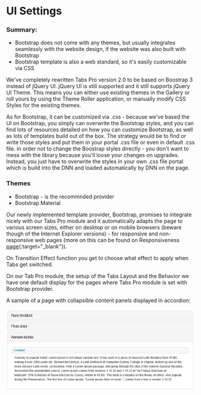 # UI Settings

### Summary:

* Bootstrap does not come with any themes, but usually integrates seamlessly with the website design, if the website was also built with Bootstrap
* Bootstrap template is also a web standard, so it's easily customizable via CSS

We've completely rewritten Tabs Pro version 2.0 to be based on Boostrap 3 instead of jQuery UI. jQuery UI is still supported and it still supports jQuery UI Theme. This means you can either use existing themes in the Gallery or roll yours by using the Theme Roller application, or manually modify CSS Styles for the existing themes.

As for Bootstrap, it can be customized via .css - because we've based the UI on Bootstrap, you simply can overwrite the Bootstrap styles, and you can find lots of resources detailed on how you can customize Bootstrap, as well as lots of templates build out of the box. The strategy would be to find or write those styles and put them in your portal .css file or even in default .css file. in order not to change the Boostrap styles directly - you don't want to mess with the library because you'll loose your changes on upgrades. Instead, you just have to overwrite the styles in your own .css file portal which is build into the DNN and loaded automatically by DNN on the page.

### Themes

* Bootstrap - is the recommnded provider
* Bootstrap Material

Our newly implemented template provider, Bootstrap, promises to integrate nicely with our Tabs Pro module and it automatically adapts the page to various screen sizes, either on desktop or on mobile browsers \(beware though of the Internet Explorer versions\) - for responsive and non-responsive web pages \(more on this can be found on Responsiveness [page](/tabs-pro/responsiveness){:target="_blank"}\).

On Transition Effect function you get to choose what effect to apply when Tabs get switched.

On our Tab Pro module, the setup of the Tabs Layout and the Behavior we have one default display for the pages where Tabs Pro module is set with Bootstrap provider.

A sample of a page with collapsible content panels displayed in accordion:

![](/tabs-pro/assets/bootstrap.sample.jpg)
